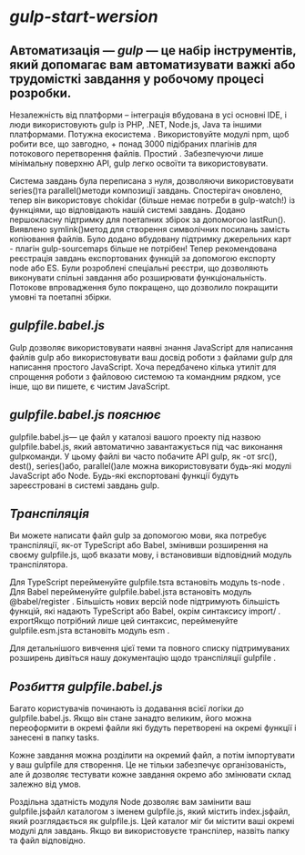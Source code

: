 # ***gulp-start-wersion***
## **Автоматизація** — ***gulp*** — це набір інструментів, який допомагає вам автоматизувати важкі або трудомісткі завдання у робочому процесі розробки.
Незалежність від платформи – інтеграція вбудована в усі основні IDE, і люди використовують gulp із PHP, .NET, Node.js, Java та іншими платформами.
Потужна екосистема . Використовуйте модулі npm, щоб робити все, що завгодно, + понад 3000 підібраних плагінів для потокового перетворення файлів.
Простий . Забезпечуючи лише мінімальну поверхню API, gulp легко освоїти та використовувати.

Система завдань була переписана з нуля, дозволяючи використовувати series()та parallel()методи композиції завдань.
Спостерігач оновлено, тепер він використовує chokidar (більше немає потреби в gulp-watch!) із функціями, що відповідають нашій системі завдань.
Додано першокласну підтримку для поетапних збірок за допомогою lastRun().
Виявлено symlink()метод для створення символічних посилань замість копіювання файлів.
Було додано вбудовану підтримку джерельних карт - плагін gulp-sourcemaps більше не потрібен!
Тепер рекомендована реєстрація завдань експортованих функцій за допомогою експорту node або ES.
Були розроблені спеціальні реєстри, що дозволяють виконувати спільні завдання або розширювати функціональність.
Потокове впровадження було покращено, що дозволило покращити умовні та поетапні збірки.
## *gulpfile.babel.js*
Gulp дозволяє використовувати наявні знання JavaScript для написання файлів gulp або використовувати ваш досвід роботи з файлами gulp для написання простого JavaScript. Хоча передбачено кілька утиліт для спрощення роботи з файловою системою та командним рядком, усе інше, що ви пишете, є чистим JavaScript.

## *gulpfile.babel.js пояснює*
gulpfile.babel.js— це файл у каталозі вашого проекту під назвою gulpfile.babel.js, який автоматично завантажується під час виконання gulpкоманди. У цьому файлі ви часто побачите API gulp, як -от src(), dest(), series()або, parallel()але можна використовувати будь-які модулі JavaScript або Node. Будь-які експортовані функції будуть зареєстровані в системі завдань gulp.

## *Транспіляція*
Ви можете написати файл gulp за допомогою мови, яка потребує транспіляції, як-от TypeScript або Babel, змінивши розширення на своєму gulpfile.js, щоб вказати мову, і встановивши відповідний модуль транспілятора.

Для TypeScript перейменуйте gulpfile.tsта встановіть модуль ts-node .
Для Babel перейменуйте gulpfile.babel.jsта встановіть модуль @babel/register .
Більшість нових версій node підтримують більшість функцій, які надають TypeScript або Babel, окрім синтаксису import/ . exportЯкщо потрібний лише цей синтаксис, перейменуйте gulpfile.esm.jsта встановіть модуль esm .

Для детальнішого вивчення цієї теми та повного списку підтримуваних розширень дивіться нашу документацію щодо транспіляції gulpfile .

## *Розбиття gulpfile.babel.js*
Багато користувачів починають із додавання всієї логіки до gulpfile.babel.js. Якщо він стане занадто великим, його можна переоформити в окремі файли які будуть перетворені на окремі функції і занесені в папку tasks.

Кожне завдання можна розділити на окремий файл, а потім імпортувати у ваш gulpfile для створення. Це не тільки забезпечує організованість, але й дозволяє тестувати кожне завдання окремо або змінювати склад залежно від умов.

Роздільна здатність модуля Node дозволяє вам замінити ваш gulpfile.jsфайл каталогом з іменем gulpfile.js, який містить index.jsфайл, який розглядається як gulpfile.js. Цей каталог міг би містити ваші окремі модулі для завдань. Якщо ви використовуєте транспілер, назвіть папку та файл відповідно.

